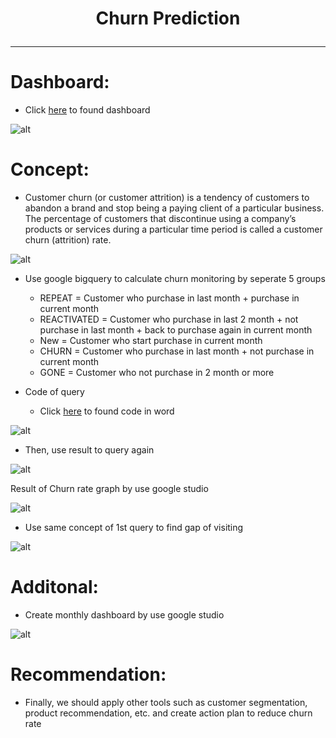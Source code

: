 # <p align="center"> Churn Prediction  </p>
***
# Dashboard:
- Click [here](https://datastudio.google.com/s/nTkFiWUHqu4) to found dashboard

![alt](https://github.com/NattapongTH/NattapongTH-6310422089_BADS7105/blob/main/Homework%2010%20%E2%80%93%20Customer%20Movement%20Analysis%20(Supermarket%20Data)/Photo/0.%20Dashboard.JPG)

# Concept:
- Customer churn (or customer attrition) is a tendency of customers to abandon a brand and stop being a paying client of a particular business. The percentage of customers that discontinue using a company’s products or services during a particular time period is called a customer churn (attrition) rate.

![alt](https://github.com/NattapongTH/NattapongTH-6310422089_BADS7105/blob/main/Homework%2010%20%E2%80%93%20Customer%20Movement%20Analysis%20(Supermarket%20Data)/Photo/1%20Churn%20concept.png)

 
- Use google bigquery to calculate churn monitoring by seperate 5 groups
	- REPEAT = Customer who purchase in last month + purchase in current month
	- REACTIVATED = Customer who purchase in last 2 month + not purchase in last month + back to purchase again in current month  
	- New = Customer who start purchase in current month
	- CHURN = Customer who purchase in last month + not purchase in current month
	- GONE = Customer who not purchase in 2 month or more

- Code of query
	- Click [here](https://github.com/NattapongTH/NattapongTH-6310422089_BADS7105/blob/main/Homework%2010%20%E2%80%93%20Customer%20Movement%20Analysis%20(Supermarket%20Data)/Query%20code.docx) to found code in word

![alt](https://github.com/NattapongTH/NattapongTH-6310422089_BADS7105/blob/main/Homework%2010%20%E2%80%93%20Customer%20Movement%20Analysis%20(Supermarket%20Data)/Photo/2.%20Query%20result.JPG)

- Then, use result to query again

![alt](https://github.com/NattapongTH/NattapongTH-6310422089_BADS7105/blob/main/Homework%2010%20%E2%80%93%20Customer%20Movement%20Analysis%20(Supermarket%20Data)/Photo/3.%202nd%20query.JPG)

Result of Churn rate graph by use google studio

![alt](https://github.com/NattapongTH/NattapongTH-6310422089_BADS7105/blob/main/Homework%2010%20%E2%80%93%20Customer%20Movement%20Analysis%20(Supermarket%20Data)/Photo/6.%20Churn%20rate%20graph.JPG)

- Use same concept of 1st query to find gap of visiting

![alt](https://github.com/NattapongTH/NattapongTH-6310422089_BADS7105/blob/main/Homework%2010%20%E2%80%93%20Customer%20Movement%20Analysis%20(Supermarket%20Data)/Photo/4.%203rd%20query.JPG)

# Additonal:
- Create monthly dashboard by use google studio

![alt](https://github.com/NattapongTH/NattapongTH-6310422089_BADS7105/blob/main/Homework%2010%20%E2%80%93%20Customer%20Movement%20Analysis%20(Supermarket%20Data)/Photo/5.%20monthly%20dashboard.JPG)

# Recommendation:
- Finally, we should apply other tools such as customer segmentation, product recommendation, etc. and create action plan to reduce churn rate


